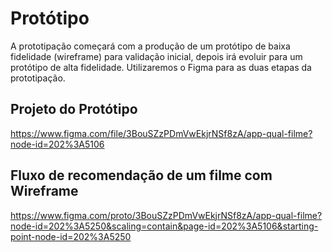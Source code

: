 # Protótipo

A prototipação começará com a produção de um protótipo de baixa fidelidade (wireframe) para validação inicial, depois irá evoluir para um protótipo de alta fidelidade.
Utilizaremos o Figma para as duas etapas da prototipação. 

## Projeto do Protótipo

https://www.figma.com/file/3BouSZzPDmVwEkjrNSf8zA/app-qual-filme?node-id=202%3A5106

## Fluxo de recomendação de um filme com Wireframe

https://www.figma.com/proto/3BouSZzPDmVwEkjrNSf8zA/app-qual-filme?node-id=202%3A5250&scaling=contain&page-id=202%3A5106&starting-point-node-id=202%3A5250